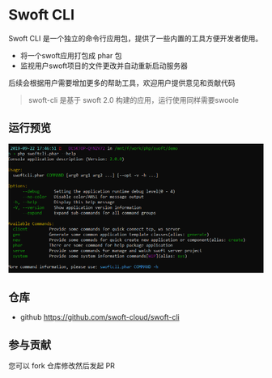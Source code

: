 # Swoft CLI

Swoft CLI 是一个独立的命令行应用包，提供了一些内置的工具方便开发者使用。

- 将一个swoft应用打包成 phar 包
- 监视用户swoft项目的文件更改并自动重新启动服务器

后续会根据用户需要增加更多的帮助工具，欢迎用户提供意见和贡献代码

> swoft-cli 是基于 swoft 2.0 构建的应用，运行使用同样需要swoole

## 运行预览

![swoft-cli-home](../../image/tool/swoftcli/swoftcli-home.png)

## 仓库

- github https://github.com/swoft-cloud/swoft-cli

## 参与贡献

您可以 fork 仓库修改然后发起 PR
